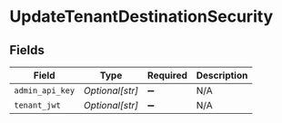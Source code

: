 # UpdateTenantDestinationSecurity


## Fields

| Field              | Type               | Required           | Description        |
| ------------------ | ------------------ | ------------------ | ------------------ |
| `admin_api_key`    | *Optional[str]*    | :heavy_minus_sign: | N/A                |
| `tenant_jwt`       | *Optional[str]*    | :heavy_minus_sign: | N/A                |